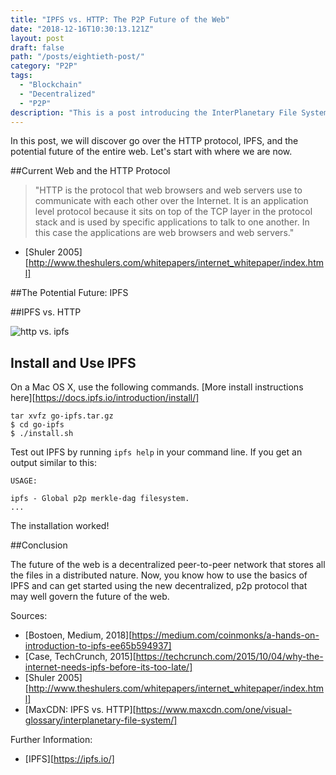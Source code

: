 ```yaml
---
title: "IPFS vs. HTTP: The P2P Future of the Web"
date: "2018-12-16T10:30:13.121Z"
layout: post
draft: false
path: "/posts/eightieth-post/"
category: "P2P"
tags:
  - "Blockchain"
  - "Decentralized"
  - "P2P"
description: "This is a post introducing the InterPlanetary File System and the potential future of the web as we know it."
---
```


In this post, we will discover go over the HTTP protocol, IPFS, and the potential future of the entire web. Let's start with where we are now. 

##Current Web and the HTTP Protocol

>"HTTP is the protocol that web browsers and web servers use to communicate with each other over the Internet. It is an application level protocol because it sits on top of the TCP layer in the protocol stack and is used by specific applications to talk to one another. In this case the applications are web browsers and web servers." 
- [Shuler 2005][http://www.theshulers.com/whitepapers/internet_whitepaper/index.html]



##The Potential Future: IPFS

##IPFS vs. HTTP

![http vs. ipfs](./httpvsipfs.jpeg)

## Install and Use IPFS

On a Mac OS X, use the following commands. [More install instructions here][https://docs.ipfs.io/introduction/install/]

```
tar xvfz go-ipfs.tar.gz
$ cd go-ipfs
$ ./install.sh
```

Test out IPFS by running `ipfs help` in your command line. If you get an output similar to this: 
```
USAGE: 

ipfs - Global p2p merkle-dag filesystem.
...
```

The installation worked! 

##Conclusion

The future of the web is a decentralized peer-to-peer network that stores all the files in a distributed nature. Now, you know how to use the basics of IPFS and can get started using the new decentralized, p2p protocol that may well govern the future of the web. 

Sources: 

- [Bostoen, Medium, 2018][https://medium.com/coinmonks/a-hands-on-introduction-to-ipfs-ee65b594937]
- [Case, TechCrunch, 2015][https://techcrunch.com/2015/10/04/why-the-internet-needs-ipfs-before-its-too-late/]
- [Shuler 2005][http://www.theshulers.com/whitepapers/internet_whitepaper/index.html]
- [MaxCDN: IPFS vs. HTTP][https://www.maxcdn.com/one/visual-glossary/interplanetary-file-system/]

Further Information: 
- [IPFS][https://ipfs.io/]
